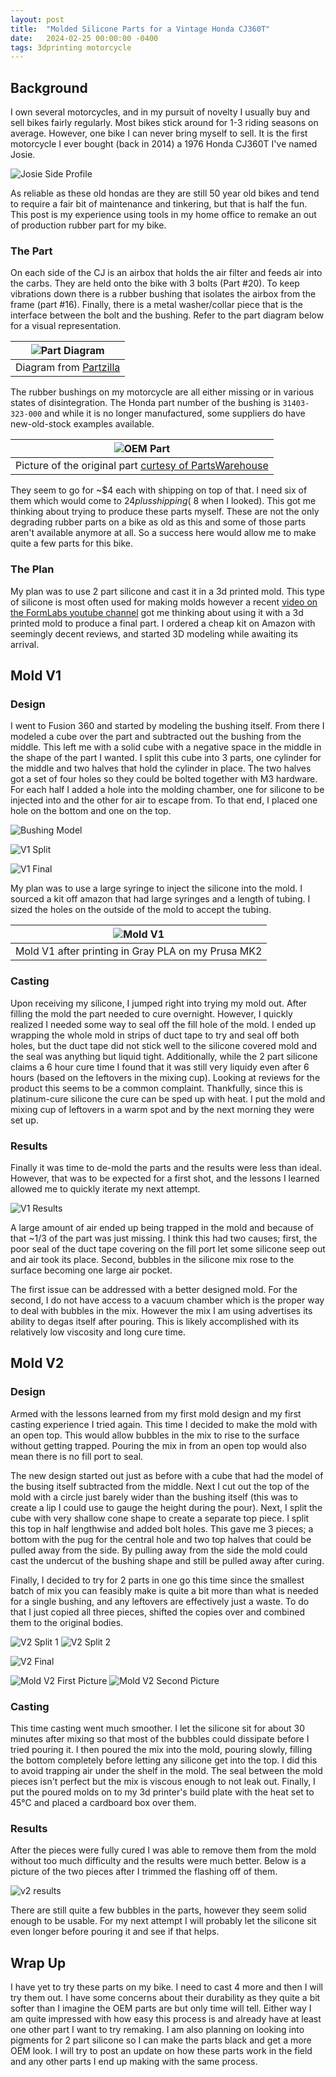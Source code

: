 ```yaml
---
layout: post
title:  "Molded Silicone Parts for a Vintage Honda CJ360T"
date:   2024-02-25 00:00:00 -0400
tags: 3dprinting motorcycle
---
```

## Background

I own several motorcycles, and in my pursuit of novelty I usually buy and sell bikes fairly regularly. Most bikes stick around for 1-3 riding seasons on average. However, one bike I can never bring myself to sell. It is the first motorcycle I ever bought (back in 2014) a 1976 Honda CJ360T I've named Josie.

![Josie Side Profile](/assets/molded_silicone/IMG_20180630_195125.jpg)

As reliable as these old hondas are they are still 50 year old bikes and tend to require a fair bit of maintenance and tinkering, but that is half the fun. This post is my experience using tools in my home office to remake an out of production rubber part for my bike.

### The Part

On each side of the CJ is an airbox that holds the air filter and feeds air into the carbs. They are held onto the bike with 3 bolts (Part #20). To keep vibrations down there is a rubber bushing that isolates the airbox from the frame (part #16). Finally, there is a metal washer/collar piece that is the interface between the bolt and the bushing. Refer to the part diagram below for a visual representation.

| ![Part Diagram](/assets/molded_silicone/PartDiagram.png) |
|:--:|
| Diagram from [Partzilla](https://www.partzilla.com/catalog/honda/motorcycle/1976/cj360t-a/air-cleaner-side-cover) |

The rubber bushings on my motorcycle are all either missing or in various states of disintegration. The Honda part number of the bushing is `31403-323-000` and while it is no longer manufactured, some suppliers do have new-old-stock examples available. 

| ![OEM Part](/assets/molded_silicone/HON-31403-323-000-2.jpg) |
| :--: |
| Picture of the original part [curtesy of PartsWarehouse](https://www.partswarehouse.com/Honda-Rubber-HON-31403-323-000-p/HON-31403-323-000.htm) |

They seem to go for ~$4 each with shipping on top of that. I need six of them which would come to $24 plus shipping (~$8 when I looked). This got me thinking about trying to produce these parts myself. These are not the only degrading rubber parts on a bike as old as this and some of those parts aren't available anymore at all. So a success here would allow me to make quite a few parts for this bike.

### The Plan

My plan was to use 2 part silicone and cast it in a 3d printed mold. This type of silicone is most often used for making molds however a recent [video on the FormLabs youtube channel](https://youtu.be/xDoUztSoyvk) got me thinking about using it with a 3d printed mold to produce a final part. I ordered a cheap kit on Amazon with seemingly decent reviews, and started 3D modeling while awaiting its arrival.

## Mold V1

### Design

I went to Fusion 360 and started by modeling the bushing itself. From there I modeled a cube over the part and subtracted out the bushing from the middle. This left me with a solid cube with a negative space in the middle in the shape of the part I wanted. I split this cube into 3 parts, one cylinder for the middle and two halves that hold the cylinder in place. The two halves got a set of four holes so they could be bolted together with M3 hardware. For each half I added a hole into the molding chamber, one for silicone to be injected into and the other for air to escape from. To that end, I placed one hole on the bottom and one on the top.

![Bushing Model](/assets/molded_silicone/Bushing.PNG)

![V1 Split](/assets/molded_silicone/V1Split.PNG)

![V1 Final](/assets/molded_silicone/V1Final.PNG)

My plan was to use a large syringe to inject the silicone into the mold. I sourced a kit off amazon that had large syringes and a length of tubing. I sized the holes on the outside of the mold to accept the tubing.


| ![Mold V1](/assets/molded_silicone/PXL_20240225_181432659.MP.jpg)|
|:--:|
| Mold V1 after printing in Gray PLA on my Prusa MK2 |


### Casting

Upon receiving my silicone, I jumped right into trying my mold out. After filling the mold the part needed to cure overnight. However, I quickly realized I needed some way to seal off the fill hole of the mold. I ended up wrapping the whole mold in strips of duct tape to try and seal off both holes, but the duct tape did not stick well to the silicone covered mold and the seal was anything but liquid tight. Additionally, while the 2 part silicone claims a 6 hour cure time I found that it was still very liquidy even after 6 hours (based on the leftovers in the mixing cup). Looking at reviews for the product this seems to be a common complaint. Thankfully, since this is platinum-cure silicone the cure can be sped up with heat. I put the mold and mixing cup of leftovers in a warm spot and by the next morning they were set up.

### Results

Finally it was time to de-mold the parts and the results were less than ideal. However, that was to be expected for a first shot, and the lessons I learned allowed me to quickly iterate my next attempt.

![V1 Results](/assets/molded_silicone/PXL_20240225_181503049.MP.jpg)

A large amount of air ended up being trapped in the mold and because of that ~1/3 of the part was just missing. I think this had two causes; first, the poor seal of the duct tape covering on the fill port let some silicone seep out and air took its place. Second, bubbles in the silicone mix rose to the surface becoming one large air pocket.

The first issue can be addressed with a better designed mold. For the second, I do not have access to a vacuum chamber which is the proper way to deal with bubbles in the mix. However the mix I am using advertises its ability to degas itself after pouring. This is likely accomplished with its relatively low viscosity and long cure time.

## Mold V2

### Design

Armed with the lessons learned from my first mold design and my first casting experience I tried again. This time I decided to make the mold with an open top. This would allow bubbles in the mix to rise to the surface without getting trapped. Pouring the mix in from an open top would also mean there is no fill port to seal.

The new design started out just as before with a cube that had the model of the busing itself subtracted from the middle. Next I cut out the top of the mold with a circle just barely wider than the bushing itself (this was to create a lip I could use to gauge the height during the pour). Next, I split the cube with very shallow cone shape to create a separate top piece. I split this top in half lengthwise and added bolt holes. This gave me 3 pieces; a bottom with the pug for the central hole and two top halves that could be pulled away from the side. By pulling away from the side the mold could cast the undercut of the bushing shape and still be pulled away after curing.

Finally, I decided to try for 2 parts in one go this time since the smallest batch of mix you can feasibly make is quite a bit more than what is needed for a single bushing, and any leftovers are effectively just a waste. To do that I just copied all three pieces, shifted the copies over and combined them to the original bodies. 

![V2 Split 1](/assets/molded_silicone/V2Split.PNG)
![V2 Split 2](/assets/molded_silicone/V2Split2.PNG)

![V2 Final](/assets/molded_silicone/V2Final.PNG)


![Mold V2 First Picture](/assets/molded_silicone/PXL_20240225_184117452.MP.jpg)
![Mold V2 Second Picture](/assets/molded_silicone/PXL_20240225_184133340.MP.jpg)

### Casting

This time casting went much smoother. I let the silicone sit for about 30 minutes after mixing so that most of the bubbles could dissipate before I tried pouring it. I then poured the mix into the mold, pouring slowly, filling the bottom completely before letting any silicone get into the top. I did this to avoid trapping air under the shelf in the mold. The seal between the mold pieces isn't perfect but the mix is viscous enough to not leak out. Finally, I put the poured molds on to my 3d printer's build plate with the heat set to 45°C and placed a cardboard box over them. 

### Results

After the pieces were fully cured I was able to remove them from the mold without too much difficulty and the results were much better. Below is a picture of the two pieces after I trimmed the flashing off of them.

![v2 results](/assets/molded_silicone/PXL_20240225_190009421.MP.jpg)

There are still quite a few bubbles in the parts, however they seem solid enough to be usable. For my next attempt I will probably let the silicone sit even longer before pouring it and see if that helps.

## Wrap Up

I have yet to try these parts on my bike. I need to cast 4 more and then I will try them out. I have some concerns about their durability as they quite a bit softer than I imagine the OEM parts are but only time will tell. Either way I am quite impressed with how easy this process is and already have at least one other part I want to try remaking. I am also planning on looking into pigments for 2 part silicone so I can make the parts black and get a more OEM look. I will try to post an update on how these parts work in the field and any other parts I end up making with the same process.